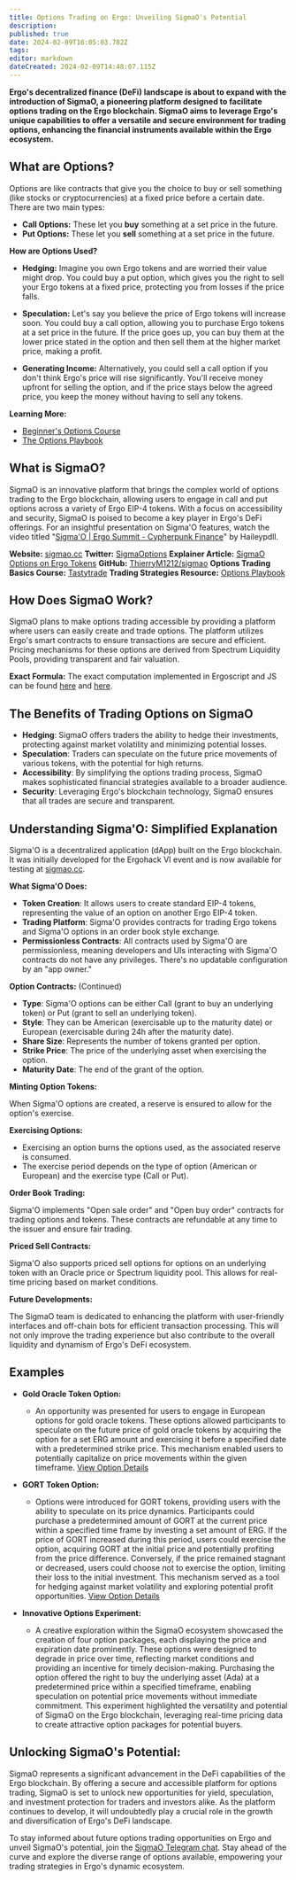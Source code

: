 ```yaml
---
title: Options Trading on Ergo: Unveiling SigmaO's Potential
description: 
published: true
date: 2024-02-09T16:05:03.782Z
tags: 
editor: markdown
dateCreated: 2024-02-09T14:48:07.115Z
---
```


**Ergo's decentralized finance (DeFi) landscape is about to expand with the introduction of SigmaO, a pioneering platform designed to facilitate options trading on the Ergo blockchain. SigmaO aims to leverage Ergo's unique capabilities to offer a versatile and secure environment for trading options, enhancing the financial instruments available within the Ergo ecosystem.**

## **What are Options?**

Options are like contracts that give you the choice to buy or sell something (like stocks or cryptocurrencies) at a fixed price before a certain date. There are two main types:

- **Call Options:** These let you **buy** something at a set price in the future.
- **Put Options:** These let you **sell** something at a set price in the future.

**How are Options Used?**

- **Hedging:** Imagine you own Ergo tokens and are worried their value might drop. You could buy a put option, which gives you the right to sell your Ergo tokens at a fixed price, protecting you from losses if the price falls.
  
- **Speculation:** Let's say you believe the price of Ergo tokens will increase soon. You could buy a call option, allowing you to purchase Ergo tokens at a set price in the future. If the price goes up, you can buy them at the lower price stated in the option and then sell them at the higher market price, making a profit.
  
- **Generating Income:** Alternatively, you could sell a call option if you don't think Ergo's price will rise significantly. You'll receive money upfront for selling the option, and if the price stays below the agreed price, you keep the money without having to sell any tokens.


**Learning More:**

- [Beginner's Options Course](https://learn.tastylive.com/courses/beginner-options-course)
- [The Options Playbook](https://www.optionsplaybook.com/option-strategies/)

## What is SigmaO?

SigmaO is an innovative platform that brings the complex world of options trading to the Ergo blockchain, allowing users to engage in call and put options across a variety of Ergo EIP-4 tokens. With a focus on accessibility and security, SigmaO is poised to become a key player in Ergo's DeFi offerings. For an insightful presentation on Sigma'O features, watch the video titled "[Sigma'O | Ergo Summit - Cypherpunk Finance](https://www.youtube.com/watch?v=a1f0F24Ld9w)" by Haileypdll.

**Website:** [sigmao.cc](https://www.sigmao.cc/)
**Twitter:** [SigmaOptions](https://twitter.com/SigmaOptions)
**Explainer Article:** [SigmaO Options on Ergo Tokens](https://medium.com/@Haileypdll/sigmao-options-on-ergo-tokens-18adaa098416)
**GitHub:** [ThierryM1212/sigmao](https://github.com/ThierryM1212/sigmao)
**Options Trading Basics Course:** [Tastytrade](https://learn.tastylive.com/courses/beginner-options-course)
**Trading Strategies Resource:** [Options Playbook](https://www.optionsplaybook.com/option-strategies/)

## How Does SigmaO Work?

SigmaO plans to make options trading accessible by providing a platform where users can easily create and trade options. The platform utilizes Ergo's smart contracts to ensure transactions are secure and efficient. Pricing mechanisms for these options are derived from Spectrum Liquidity Pools, providing transparent and fair valuation.

**Exact Formula:** The exact computation implemented in Ergoscript and JS can be found [here](https://github.com/ThierryM1212/SigmaO/blob/main/front-end/src/utils/utils.js#L98) and [here](https://github.com/ThierryM1212/SigmaO/blob/main/contract/Option_Sell.es#L107).

## The Benefits of Trading Options on SigmaO

- **Hedging**: SigmaO offers traders the ability to hedge their investments, protecting against market volatility and minimizing potential losses.
- **Speculation**: Traders can speculate on the future price movements of various tokens, with the potential for high returns.
- **Accessibility**: By simplifying the options trading process, SigmaO makes sophisticated financial strategies available to a broader audience.
- **Security**: Leveraging Ergo's blockchain technology, SigmaO ensures that all trades are secure and transparent.

## Understanding Sigma'O: Simplified Explanation

Sigma'O is a decentralized application (dApp) built on the Ergo blockchain. It was initially developed for the Ergohack VI event and is now available for testing at [sigmao.cc](https://www.sigmao.cc/).

**What Sigma'O Does:**

- **Token Creation**: It allows users to create standard EIP-4 tokens, representing the value of an option on another Ergo EIP-4 token.
- **Trading Platform**: Sigma'O provides contracts for trading Ergo tokens and Sigma'O options in an order book style exchange.
- **Permissionless Contracts**: All contracts used by Sigma'O are permissionless, meaning developers and UIs interacting with Sigma'O contracts do not have any privileges. There's no updatable configuration by an "app owner."

**Option Contracts:** (Continued)

- **Type**: Sigma'O options can be either Call (grant to buy an underlying token) or Put (grant to sell an underlying token).
- **Style**: They can be American (exercisable up to the maturity date) or European (exercisable during 24h after the maturity date).
- **Share Size**: Represents the number of tokens granted per option.
- **Strike Price**: The price of the underlying asset when exercising the option.
- **Maturity Date**: The end of the grant of the option.

**Minting Option Tokens:**

When Sigma'O options are created, a reserve is ensured to allow for the option's exercise.

**Exercising Options:**

- Exercising an option burns the options used, as the associated reserve is consumed.
- The exercise period depends on the type of option (American or European) and the exercise type (Call or Put).

**Order Book Trading:**

Sigma'O implements "Open sale order" and "Open buy order" contracts for trading options and tokens. These contracts are refundable at any time to the issuer and ensure fair trading.

**Priced Sell Contracts:**

Sigma'O also supports priced sell options for options on an underlying token with an Oracle price or Spectrum liquidity pool. This allows for real-time pricing based on market conditions.

**Future Developments:**

The SigmaO team is dedicated to enhancing the platform with user-friendly interfaces and off-chain bots for efficient transaction processing. This will not only improve the trading experience but also contribute to the overall liquidity and dynamism of Ergo's DeFi ecosystem.
 
## Examples

- **Gold Oracle Token Option:**
  - An opportunity was presented for users to engage in European options for gold oracle tokens. These options allowed participants to speculate on the future price of gold oracle tokens by acquiring the option for a set ERG amount and exercising it before a specified date with a predetermined strike price. This mechanism enabled users to potentially capitalize on price movements within the given timeframe. [View Option Details](https://www.sigmao.cc/)

- **GORT Token Option:**
  - Options were introduced for GORT tokens, providing users with the ability to speculate on its price dynamics. Participants could purchase a predetermined amount of GORT at the current price within a specified time frame by investing a set amount of ERG. If the price of GORT increased during this period, users could exercise the option, acquiring GORT at the initial price and potentially profiting from the price difference. Conversely, if the price remained stagnant or decreased, users could choose not to exercise the option, limiting their loss to the initial investment. This mechanism served as a tool for hedging against market volatility and exploring potential profit opportunities. [View Option Details](https://www.sigmao.cc/option-details/3ebf26d359b339fcbd04de777cc712d1f451afcbd8b5b79d97b5b5ff71aa017f)
  
- **Innovative Options Experiment:**
	- A creative exploration within the SigmaO ecosystem showcased the creation of four option packages, each displaying the price and expiration date prominently. These options were designed to degrade in price over time, reflecting market conditions and providing an incentive for timely decision-making. Purchasing the option offered the right to buy the underlying asset (Ada) at a predetermined price within a specified timeframe, enabling speculation on potential price movements without immediate commitment. This experiment highlighted the versatility and potential of SigmaO on the Ergo blockchain, leveraging real-time pricing data to create attractive option packages for potential buyers.

## **Unlocking SigmaO's Potential:**

SigmaO represents a significant advancement in the DeFi capabilities of the Ergo blockchain. By offering a secure and accessible platform for options trading, SigmaO is set to unlock new opportunities for yield, speculation, and investment protection for traders and investors alike. As the platform continues to develop, it will undoubtedly play a crucial role in the growth and diversification of Ergo's DeFi landscape.

To stay informed about future options trading opportunities on Ergo and unveil SigmaO's potential, join the [SigmaO Telegram chat](https://t.me/SigmaOpts). Stay ahead of the curve and explore the diverse range of options available, empowering your trading strategies in Ergo's dynamic ecosystem.
